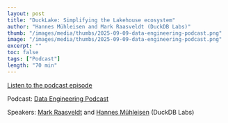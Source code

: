 ```yaml
---
layout: post
title: "DuckLake: Simplifying the Lakehouse ecosystem"
author: "Hannes Mühleisen and Mark Raasveldt (DuckDB Labs)"
thumb: "/images/media/thumbs/2025-09-09-data-engineering-podcast.png"
image: "/images/media/thumbs/2025-09-09-data-engineering-podcast.png"
excerpt: ""
toc: false
tags: ["Podcast"]
length: "70 min"
---
```


<a href="https://www.dataengineeringpodcast.com/episodepage/duck-lake-simplifying-the-lakehouse-ecosystem">Listen to the podcast episode</a>

Podcast: [Data Engineering Podcast](https://www.dataengineeringpodcast.com/)

Speakers: [Mark Raasveldt](https://mytherin.github.io/) and [Hannes Mühleisen](https://hannes.muehleisen.org/) (DuckDB Labs)
